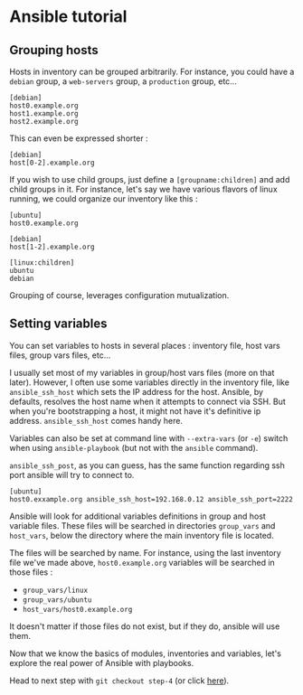 Ansible tutorial
================

Grouping hosts
--------------

Hosts in inventory can be grouped arbitrarily. For instance, you could have a `debian` 
group, a `web-servers` group, a `production` group, etc...

    [debian]
    host0.example.org
    host1.example.org
    host2.example.org

This can even be expressed shorter :

    [debian]
    host[0-2].example.org

If you wish to use child groups, just define a `[groupname:children]` and add child 
groups in it.
For instance, let's say we have various flavors of linux running, we could organize 
our inventory like this :

    [ubuntu]
    host0.example.org

    [debian]
    host[1-2].example.org

    [linux:children]
    ubuntu
    debian

Grouping of course, leverages configuration mutualization.

Setting variables
-----------------

You can set variables to hosts in several places : inventory file, host vars
files, group vars files, etc...

I usually set most of my variables in group/host vars files (more on that later). 
However, I often use some variables directly in the inventory file, like `ansible_ssh_host` 
which sets the IP address for the host. Ansible, by defaults, resolves the host name 
when it attempts to connect via SSH. But when you're bootstrapping a host, it might 
not have it's definitive ip address. `ansible_ssh_host` comes handy here.

Variables can also be set at command line with `--extra-vars` (or `-e`)
switch when using `ansible-playbook` (but not  with the `ansible` command).

`ansible_ssh_post`, as you can guess, has the same function regarding ssh port ansible 
will try to connect to.

    [ubuntu]
    host0.exxample.org ansible_ssh_host=192.168.0.12 ansible_ssh_port=2222

Ansible will look for additional variables definitions in group and host variable 
files. These files will be searched in directories `group_vars` and `host_vars`, 
below the directory where the main inventory file is located.

The files will be searched by name. For instance, using the last inventory file we've 
made above, `host0.example.org` variables will be searched in those files :

- `group_vars/linux`
- `group_vars/ubuntu`
- `host_vars/host0.example.org`

It doesn't matter if those files do not exist, but if they do, ansible will use them.

Now that we know the basics of modules, inventories and variables, let's
explore the real power of Ansible with playbooks.

Head to next step with `git checkout step-4` (or click
[here](https://github.com/leucos/ansible-tuto/tree/step-4)).

